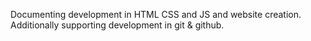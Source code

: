 Documenting development in HTML CSS and JS and website creation. 
Additionally supporting development in git & github.